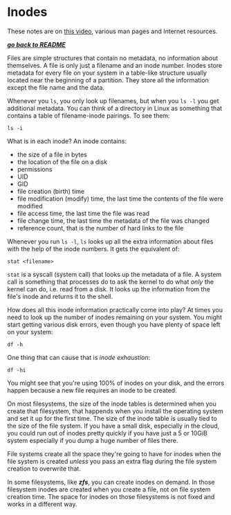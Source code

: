 # Inodes

These notes are on [this video](https://www.youtube.com/watch?v=6KjMlm8hhFA),
various man pages and Internet resources.

[***go back to README***](/README.md)

Files are simple structures that contain no metadata, no information about
themselves. A file is only just a filename and an inode number. Inodes store
metadata for every file on your system in a table-like structure usually
located near the beginning of a partition. They store all the information
except the file name and the data.

Whenever you `ls`, you only look up filenames, but when you `ls -l` you get
additional metadata. You can think of a directory in Linux as something that
contains a table of filename-inode pairings. To see them:

    ls -i

What is in each inode? An inode contains: 

- the size of a file in bytes
- the location of the file on a disk
- permissions
- UID 
- GID
- file creation (birth) time
- file modification (modify) time, the last time the contents of the file were
  modified
- file access time, the last time the file was read
- file change time, the last time the metadata of the file was changed
- reference count, that is the number of hard links to the file

Whenever you run `ls -l`, `ls` looks up all the extra information about files
with the help of the inode numbers. It gets the equivalent of:

    stat <filename>

`stat` is a syscall (system call) that looks up the metadata of a file. A
system call is something that processes do to ask the kernel to do what *only*
the kernel can do, i.e. read from a disk. It looks up the information from the
file's inode and returns it to the shell.

How does all this inode information practically come into play? At times you
need to look up the number of inodes remaining on your system. You might start
getting various disk errors, even though you have plenty of space left on your
system:

    df -h

One thing that can cause that is *inode exhaustion*:

    df -hi

You might see that you're using 100% of inodes on your disk, and the errors
happen because a new file requires an inode to be created.

On most filesystems, the size of the inode tables is determined when you create
that filesystem, that happends when you install the operating system and set it
up for the first time. The size of the inode table is usually tied to the size
of the file system. If you have a small disk, especially in the cloud, you
could run out of inodes pretty quickly if you have just a 5 or 10GiB system
especially if you dump a huge number of files there. 

File systems create all the space they're going to have for inodes when the
file system is created *unless* you pass an extra flag during the file system
creation to overwrite that. 

In some filesystems, like ***zfs***, you can create inodes on demand. In those
filesystem inodes are created when you create a file, not on file system
creation time. The space for inodes on those filesystems is not fixed and works
in a different way.
